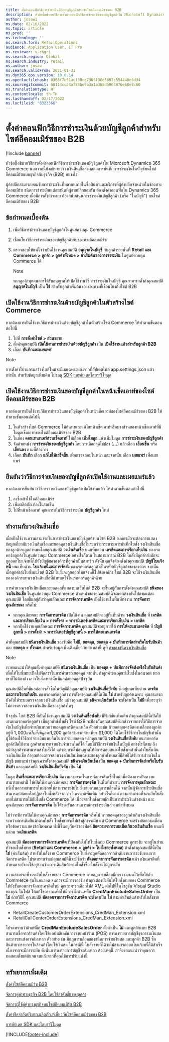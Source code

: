 ```yaml
---
title: ตั้งค่าคอนฟิกวิธีการชำระเงินด้วยบัญชีลูกค้าสำหรับไซต์อีคอมเมิร์ซของ B2B
description: หัวข้อนี้อธิบายวิธีการตั้งค่าคอนฟิกวิธีการชำระเงินของบัญชีลูกค้าใน Microsoft Dynamics 365 Commerce นอกจากนี้ยังอธิบายว่าวงเงินสินเชื่อส่งผลต่อการบันทึกการชำระเงินในบัญชีบนไซต์อีคอมเมิร์ซแบบธุรกิจกับธุรกิจ (B2B) อย่างไร
author: josaw1
ms.date: 02/16/2022
ms.topic: article
ms.prod: ''
ms.technology: ''
ms.search.form: RetailOperations
audience: Application User, IT Pro
ms.reviewer: v-chgri
ms.search.region: Global
ms.search.industry: retail
ms.author: josaw
ms.search.validFrom: 2021-01-31
ms.dyn365.ops.version: 10.0.14
ms.openlocfilehash: 0366f7b51ac138cc7305f98d5607c554440e6d34
ms.sourcegitcommit: 68114cc54af88be9a3a1a368d5964876e68e8c60
ms.translationtype: HT
ms.contentlocale: th-TH
ms.lasthandoff: 02/17/2022
ms.locfileid: "8323366"
---
```

# <a name="configure-the-customer-account-payment-method-for-b2b-e-commerce-sites"></a>ตั้งค่าคอนฟิกวิธีการชำระเงินด้วยบัญชีลูกค้าสำหรับไซต์อีคอมเมิร์ซของ B2B

[!include [banner](../../includes/banner.md)]

หัวข้อนี้อธิบายวิธีการตั้งค่าคอนฟิกวิธีการชำระเงินของบัญชีลูกค้าใน Microsoft Dynamics 365 Commerce นอกจากนี้ยังอธิบายว่าวงเงินสินเชื่อส่งผลต่อการบันทึกการชำระเงินในบัญชีบนไซต์อีคอมเมิร์ซแบบธุรกิจกับธุรกิจ (B2B) อย่างไร

ผู้ค้าปลีกสามารถยอมรับการชำระเงินที่หลากหลายในซื้อสินค้าและบริการที่ผู้ค้าปลีกจำหน่ายในช่องทางอีคอมเมิร์ซ ชนิดการชำระเงินแต่ละชนิดที่ผู้ขายปลีกยอมรับ ต้องตั้งค่าคอนฟิกใน Dynamics 365 Commerce เมื่อมีการตั้งค่าระบบ ต้องสนับสนุนการชำระเงินบัญชีลูกค้า (หรือ "ในบัญชี") บนไซต์อีคอมเมิร์ซของ B2B 

## <a name="prerequisites"></a>ข้อกำหนดเบื้องต้น

1. เพิ่มวิธีการชำระเงินของบัญชีลูกค้าในศูนย์ควบคุม Commerce
2. เชื่อมโยงวิธีการชำระเงินของบัญชีลูกค้ากับช่องทางอีคอมเมิร์ซ
3. ตรวจสอบให้แน่ใจว่าเปิดใช้งานคุณสมบัติ **อนุญาตในบัญชี** กับลูกค้ารายนั้นที่ **Retail และ Commerce \> ลูกค้า \> ลูกค้าทั้งหมด \> ค่าเริ่มต้นของการชำระเงิน** ในศูนย์ควบคุม Commerce ได้

    > [!NOTE]
    > หากลูกค้าทุกคนควรได้รับอนุญาตให้เปิดใช้งานวิธีการชำระเงินในบัญชี คุณสามารถตั้งค่าคุณสมบัติ **อนุญาตในบัญชี** เป็น **ใช่** สำหรับลูกค้าเริ่มต้นของช่องทางที่เชื่อมโยงกับไซต์ B2B 

## <a name="enable-the-customer-account-payment-method-in-commerce-site-builder"></a>เปิดใช้งานวิธีการชำระเงินด้วยบัญชีลูกค้าในตัวสร้างไซต์ Commerce 

หากต้องการเปิดใช้งานวิธีการชำระเงินด้วยบัญชีลูกค้าในตัวสร้างไซต์ Commerce ให้ทำตามขั้นตอนต่อไปนี้

1. ไปที่ **การตั้งค่าไซต์ \> ส่วนขยาย**
1. ตั้งค่าคุณสมบัติ **เปิดใช้งานการชำระเงินด้วยบัญชีลูกค้า** เป็น **เปิดใช้งานแล้วสำหรับลูกค้า B2B** 
1. เลือก **บันทึกและเผยแพร่**

> [!NOTE]
> การตั้งค่าโปรแกรมสร้างไซต์ใหม่จะมีผลเฉพาะหลังจากที่อัปเดตไฟล์ app.settings.json แล้วเท่านั้น สำหรับข้อมูลเพิ่มเติม โปรดดู [SDK และอัปเดตไลบรารีโมดูล](../e-commerce-extensibility/sdk-updates.md)

## <a name="enable-the-customer-account-payment-method-on-the-checkout-page-for-the-b2b-e-commerce-site"></a>เปิดใช้งานวิธีการชำระเงินของบัญชีลูกค้าในหน้าเช็คเอาท์ของไซต์อีคอมเมิร์ซของ B2B

หากต้องการเปิดใช้งานวิธีการชำระเงินของบัญชีลูกค้าในหน้าเช็คเอาท์ของไซต์อีคอมเมิร์ซของ B2B ให้ทำตามขั้นตอนต่อไปนี้

1. ในตัวสร้างไซต์ Commerce ให้ค้นหาและแก้ไขหน้าเช็คเอาท์หรือบางส่วนของหน้าเช็คเอาท์ที่มีโมดูลเช็คเอาท์ของไซต์อีคอมเมิร์ซของ B2B
1. ในช่อง **คอนเทนเนอร์ส่วนเช็คเอาท์** ให้เลือก **เพิ่มโมดูล** แล้วเพิ่มโมดูล **การชำระเงินของบัญชีลูกค้า**
1. จัดตําแหน่ง **การชำระเงินของบัญชีลูกค้า** โดยการเลือกจุดไข่ปลา (**...**) แล้วเลือก **เลื่อนขึ้น** หรือ **เลื่อนลง** ตามที่ต้องการ
1. เลือก **บันทึก** เลือก **แก้ไขให้เสร็จสิ้น** เพื่อตรวจสอบในหน้า และจากนั้น เลือก **เผยแพร่** เพื่อเผยแพร่

## <a name="confirm-that-the-customer-account-payment-method-has-been-enabled-and-published"></a>ยืนยันว่าวิธีการจ่ายเงินของบัญชีลูกค้าเปิดใช้งานและเผยแพร่แล้ว

หากต้องการยืนยันว่าวิธีการจ่ายเงินของบัญชีลูกค้าเปิดใช้งานแล้ว ให้ทำตามขั้นตอนต่อไปนี้

1. ลงชื่อเข้าใช้ไซต์อีคอมเมิร์ซ
1. เพิ่มผลิตภัณฑ์ลงในรถเข็น
1. ไปที่หน้าเช็คเอาท์ คุณควรเห็นวิธีการชำระเงิน **บัญชีลูกค้า** ใหม่

## <a name="work-with-credit-limits"></a>ทำงานกับวงเงินสินเชื่อ

เมื่อเปิดใช้งานความสามารถในการชำระเงินของบัญชีลูกค้าบนไซต์ B2B องค์กรมักจะต้องการแสดงข้อมูลเกี่ยวกับวงเงินสินเชื่อและยอดดุลวงเงินสินเชื่อในระหว่างกระบวนการบันทึกใบสั่ง วงเงินสินเชื่อของลูกค้าจะถูกกําหนดโดยคุณสมบัติ **วงเงินสินเชื่อ** บนแท็บด่วน **เครดิตและการเรียกเก็บเงิน** ของเรกคอร์ดลูกค้าในศูนย์ควบคุม Commerce อย่างไรก็ตาม ในสถานการณ์ B2B ใบสั่งที่ลูกค้าส่งมักจะถูกออกใบแจ้งหนี้ไปยังบัญชีขององค์กรที่ลูกค้าเป็นสมาชิก ดังนั้นคุณจึงต้องตั้งค่าคุณสมบัติ **บัญชีใบแจ้งหนี้** บนแท็บด่วน **ใบแจ้งหนี้และการจัดส่ง** ของเรกคอร์ดลูกค้าเป็นรหัสบัญชีลูกค้าขององค์กร จากนั้นเมื่อลูกค้าส่งใบสั่งบนไซต์ B2B ใบสั่งจะถูกออกใบแจ้งหนี้ไปยังองค์กร ไซต์ B2B จะใช้วงเงินสินเชื่อขององค์กรแทนวงเงินสินเชื่อที่กําหนดไว้ในเรกคอร์ดลูกค้าด้วย

การคํานวณวงเงินสินเชื่อและยอดดุลที่แสดงบนเว็บไซต์ B2B จะขึ้นอยู่กับการตั้งค่าคุณสมบัติ **ชนิดของวงเงินสินเชื่อ** ในศูนย์ควบคุม Commerce ตำแหน่งของคุณสมบัตินี้จะแตกต่างกันไปตามแต่ละคุณสมบัติ โดยขึ้นอยู่กับว่าคุณลักษณะ **การจัดการเครดิต** เปิดใช้งานในพื้นที่ทำงาน **การจัดการคุณลักษณะ** หรือไม่:

- หากคุณลักษณะ **การจัดการเครดิต** เปิดใช้งาน คุณสมบัติจะอยู่ที่แท็บด่วน **วงเงินสินเชื่อ** ที่ **เครดิตและการเรียกเก็บเงิน \> การตั้งค่า \> พารามิเตอร์เครดิตและการเรียกเก็บเงิน \> เครดิต** 
- หากปิดใช้งานคุณลักษณะ **การจัดการเครดิต** คุณสมบัติจะอยู่ภายใต้ **การให้คะแนนเครดิต** ที่ **บัญชีลูกหนี้ \> การตั้งค่า \> พารามิเตอร์บัญชีลูกหนี้ \> การให้คะแนนเครดิต**

ค่าที่คุณสมบัติ **ชนิดวงเงินสินเชื่อ** รองรับคือ **ไม่มี**, **ยอดดุล**, **ยอดดุล + บันทึกการจัดส่งหรือใบรับสินค้า** และ **ยอดดุล + ทั้งหมด** สำหรับข้อมูลเพิ่มเติมเกี่ยวกับค่าเหล่านี้ ดูที่ [ค่าของชนิดวงเงินสินเชื่อ](/dynamics365/supply-chain/sales-marketing/credit-limits-customers)

> [!NOTE]
> เราขอแนะนำให้คุณตั้งค่าคุณสมบัติ **ชนิดวงเงินสินเชื่อ** เป็น **ยอดดุล + บันทึกการจัดส่งหรือใบรับสินค้า** เพื่อให้ใบสั่งขายเปิดไม่จัดสรรในการคํานวณยอดดุล จากนั้น ถ้าลูกค้าของคุณส่งใบสั่งในอนาคต พวกเขาก็ไม่ต้องกังวลว่าใบสั่งเหล่านั้นมีผลต่อยอดดุลปัจจุบัน

คุณสมบัติอื่นที่มีผลต่อการสั่งซื้อในบัญชีคือคุณสมบัติ **วงเงินสินเชื่อบังคับ** ซึ่งอยู่บนแท็บด่วน **เครดิตและการเรียกเก็บเงิน** ของเรกคอร์ดลูกค้า การตั้งค่าคุณสมบัตินี้เป็น **ใช่** สำหรับลูกค้าเฉพาะ คุณสามารถบังคับให้ระบบตรวจสอบวงเงินสินเชื่อ แม้ว่าคุณสมบัติ **ชนิดวงเงินสินเชื่อ** จะตั้งค่าเป็น **ไม่มี** เพื่อระบุว่าไม่ควรตรวจสอบวงเงินสินเชื่อของลูกค้าใดๆ

ปัจจุบัน ไซต์ B2B ที่เปิดใช้งานคุณสมบัติ **วงเงินสินเชื่อบังคับ** มีฟังก์ชันเพิ่มเติม ถ้าคุณสมบัตินี้เปิดใช้งานบนเรกคอร์ดลูกค้า เมื่อลูกค้าส่งใบสั่ง ไซต์ B2B จะป้องกันคุณสมบัติดังกล่าวจากการใช้วิธีการจ่ายเงินในบัญชีเพื่อจ่ายเงินมากกว่ายอดดุลเครดิตคงเหลือ ตัวอย่างเช่น ถ้ายอดดุลเครดิตคงเหลือของลูกค้าอยู่ที่ $1,000 แต่ใบสั่งมีมูลค่า$1,200 ลูกค้าสามารถจ่ายเพียง $1,000 ได้โดยใช้วิธีการในบัญชีเท่านั้น ผู้ใช้ต้องใช้วิธีการจ่ายเงินแบบอื่นในการจ่ายยอดดุล หากคุณสมบัติ **วงเงินสินเชื่อบังคับ** บนเรกคอร์ดลูกค้าปิดใช้งาน ลูกค้าสามารถจ่ายเงินจํานวนใดก็ได้ โดยใช้วิธีการจ่ายเงินในบัญชี อย่างไรก็ตาม ถึงแม้ว่าลูกค้าจะสามารถส่งใบสั่งได้ แต่ระบบจะไม่อนุญาตให้มีการตอบสนองใบสั่งเหล่านั้นถ้าใบสั่งเกินวงเงินสินเชื่อ ถ้าคุณต้องตรวจสอบวงงเงินสินเชื่อเฉพาะของลูกค้าทั้งหมดที่มีสิทธิ์ได้รับการฝากเงินในบัญชี ขอแนะนำว่าคุณควรตั้งค่าคุณสมบัติ **ชนิดวงเงินสินเชื่อ** เป็น **ยอดดุล + บันทึกการจัดส่งหรือใบรับสินค้า** และคุณสมบัติ **วงเงินสินเชื่อบังคับ** เป็น **ไม่**

โมดูล **สินเชื่อและการเรียกเก็บเงิน** มีความสามารถในการจัดการสินเชื่อใหม่ เมื่อต้องการเปิดความสามารถเหล่านี้ ให้เปิดใช้งานคุณลักษณะ **การจัดการเครดิต** ในพื้นที่ทำงาน **การจัดการคุณลักษณะ** หนึ่งในความสามารถใหม่ช่วยให้สามารถระงับใบสั่งขายตามกฎการบล็อคได้ จากนั้นผู้จัดการฝ่ายสินเชื่อสามารถปล่อยหรือปฏิเสธใบสั่งหลังจากการวิเคราะห์เพิ่มเติม อย่างไรก็ตาม ความสามารถที่จะระงับใบสั่งขายไม่สามารถใช้กับใบสั่ง Commerce ได้ เนื่องจากใบสั่งขายมักเป็นการชำระเงินล่วงหน้า และคุณลักษณะ **การจัดการเครดิต** ไม่ได้รองรับสถานการณ์การชำระเงินล่วงหน้าทั้งหมด 

ไม่ว่าจะมีการเปิดใช้งานคุณลักษณะ **การจัดการเครดิต** หรือไม่ หากยอดดุลของลูกค้าเกินวงเงินสินเชื่อระหว่างการเติมสินค้าตามใบสั่ง ใบสั่งขายจะไม่เข้าสู่การระงับ แต่ Commerce จะสร้างข้อความเตือนหรือข้อความแสดงข้อผิดพลาด ทั้งนี้ขึ้นอยู่กับค่าของฟิลด์ **ข้อความจากระบบเมื่อเกินวงเงินสินเชื่อ** บนแท็บด่วน **วงเงินเครดิต**

คุณสมบัติ **ตัดออกจากการจัดการเครดิต** ที่ป้องกันไม่ให้ใบสั่งขาย Commerce ถูกระงับ จะอยู่ในส่วนหัวของใบสั่งขาย (**Retail และ Commerce \> ลูกค้า \> ใบสั่งขายทั้งหมด**) ถ้าตั้งค่าคุณสมบัตินี้เป็น **ใช่** (ค่าเริ่มต้น) สำหรับใบสั่งขาย Commerce ใบสั่งจะถูกตัดออกจากลำดับงานการระงับของการจัดการเครดิต โปรดทราบว่าแม้คุณสมบัตินี้จะมีชื่อว่า **ตัดออกจากการจัดการเครดิต** แต่วงเงินเครดิตที่กำหนดจะยังคงใช้อยู่ระหว่างการเติมสินค้าตามใบสั่งซื้อ ใบสั่งจะไม่ถูกระงับ

ความสามารถที่จะระงับใบสั่งขายของ Commerce ตามกฎการบล็อคมีการวางแผนไว้เพื่อใช้กับ Commerce รุ่นในอนาคต จนกว่าจะมีการรองรับ ถ้าคุณต้องบังคับให้ใบสั่งขายของ Commerce ให้ยังขั้นตอนการจัดการเครดิตใหม่ คุณสามารถเลือกไฟล์ XML ต่อไปนี้ในโซลูชัน Visual Studio ของคุณ ในไฟล์ ให้แก้ไขตรรกะเพื่อให้มีการตั้งค่าแฟล็ก **CredManExcludeSalesOrder** เป็น **ไม่** ด้วยวิธีนี้ คุณสมบัติ **ตัดออกจากการจัดการเครดิต** จะตั้งค่าเป็น **ไม่** ตามค่าเริ่มต้นสำหรับใบสั่งขาย Commerce

- RetailCreateCustomerOrderExtensions_CredMan_Extension.xml
- RetailCallCenterOrderExtensions_CredMan_Extension.xml

โปรดทราบว่าถ้าแฟล็ก **CredManExcludeSalesOrder** ตั้งค่าเป็น **ไม่** และลูกค้าแบบ B2B สามารถซื้อจากร้านค้าโดยใช้แอปพลิเคชันการขายหน้าร้าน (POS) การลงรายการบัญชีธุรกรรมเงินสดและการขนส่งอาจล้มเหลว ตัวอย่างเช่น มีกฎการบล็อคของชนิดการจ่ายเงินสด และลูกค้า B2B ซื้อสินค้าบางรายการในร้านค้าโดยใช้เงินสด ในกรณีนี้ ใบสั่งขายที่ได้จะไม่สามารถออกใบแจ้งหนี้ได้สำเร็จ เนื่องจากจะมีการระงับ ดังนั้นการลงรายการบัญชีจะล้มเหลว ด้วยเหตุนี้ เราจึงขอแนะนำว่าคุณควรทดสอบตั้งแต่ต้นจนจบหลังจากที่คุณใช้การปรับแต่งนี้

## <a name="additional-resources"></a>ทรัพยากรเพิ่มเติม

[ตั้งค่าไซต์อีคอมเมิร์ซ B2B](set-up-b2b-site.md)

[จัดการคู่ค้าทางธุรกิจ B2B โดยใช้ลำดับชั้นของลูกค้า](partners-customer-hierarchies.md)

[จัดการผู้ใช้คู่ค้าทางธุรกิจบนไซต์อีคอมเมิร์ซ B2B](manage-b2b-users.md)

[ตั้งค่าขีดจํากัดปริมาณผลิตภัณฑ์เกี่ยวกับไซต์อีคอมเมิร์ซของ B2B](quantity-limits.md)

[การอัปเดต SDK และไลบรารีโมดูล](../e-commerce-extensibility/sdk-updates.md)


[!INCLUDE[footer-include](../../includes/footer-banner.md)]

